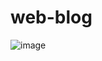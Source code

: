 # web-blog



![image](https://user-images.githubusercontent.com/72588010/126862158-a654be2d-505c-4381-b9cc-21f4911d2801.png)
